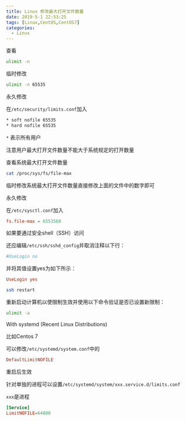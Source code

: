 ```yaml
---
title: Linux 修改最大打开文件数量
date: 2019-5-1 22:53:25
tags: [Linux,CentOS,CentOS7]
categories:
  - Linux
---
```

查看

``` bash
ulimit -n
```

临时修改

``` bash
ulimit -n 65535
```

<!--more-->

永久修改

在`/etc/security/limits.conf`加入

``` bash
* soft nofile 65535
* hard nofile 65535
```

`*` 表示所有用户

注意用户最大打开文件数量不能大于系统规定的打开数量

查看系统最大打开文件数量

``` bash
cat /proc/sys/fs/file-max
```

临时修改系统最大打开文件数量直接修改上面的文件中的数字即可

永久修改

在`/etc/sysctl.conf`加入

``` conf
fs.file-max = 6553560
```

如果要通过安全shell（SSH）访问

还应编辑`/etc/ssh/sshd_config`并取消注释以下行：

``` conf
#UseLogin no
```

并将其值设置yes为如下所示：

``` conf
UseLogin yes
```

``` bash
ssh restart
```

重新启动计算机以使限制生效并使用以下命令验证是否已设置新限制：

``` bash
ulimit -a
```

With systemd (Recent Linux Distributions)

比如Centos 7

可以修改`/etc/systemd/system.conf`中的

``` conf
DefaultLimitNOFILE
```

重启后生效

针对单独的进程可以设置`/etc/systemd/system/xxx.service.d/limits.conf`

`xxx`是进程

``` conf
[Service]
LimitNOFILE=64000
```
